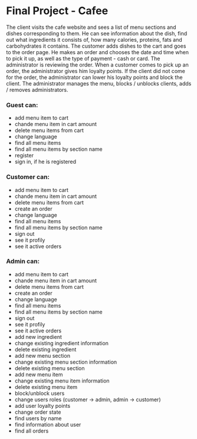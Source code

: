 # Final Project - Cafee

The client visits the cafe website and sees a list of menu sections and dishes corresponding to them. He can see information about the dish, find out what ingredients it consists of, how many calories, proteins, fats and carbohydrates it contains. The customer adds dishes to the cart and goes to the order page. He makes an order and chooses the date and time when to pick it up, as well as the type of payment - cash or card. The administrator is reviewing the order. When a customer comes to pick up an order, the administrator gives him loyalty points. If the client did not come for the order, the administrator can lower his loyalty points and block the client. The administrator manages the menu, blocks / unblocks clients, adds / removes administrators.

### Guest can:
- add menu item to cart
- chande menu item in cart amount
- delete menu items from cart
- change language
- find all menu items
- find all menu items by section name
- register
- sign in, if he is registered
### Customer can:
- add menu item to cart
- chande menu item in cart amount
- delete menu items from cart
- create an order
- change language
- find all menu items
- find all menu items by section name
- sign out
- see it profily
- see it active orders
### Admin can:
- add menu item to cart
- chande menu item in cart amount
- delete menu items from cart
- create an order
- change language
- find all menu items
- find all menu items by section name
- sign out
- see it profily
- see it active orders
- add new ingredient
- change existing ingredient information
- delete existing ingredient
- add new menu section
- change existing menu section information
- delete existing menu section
- add new menu item
- change existing menu item information
- delete existing menu item
- block/unblock users
- change users roles (customer -> admin, admin -> customer)
- add user loyalty points
- change order state
- find users by name
- find information about user
- find all orders
